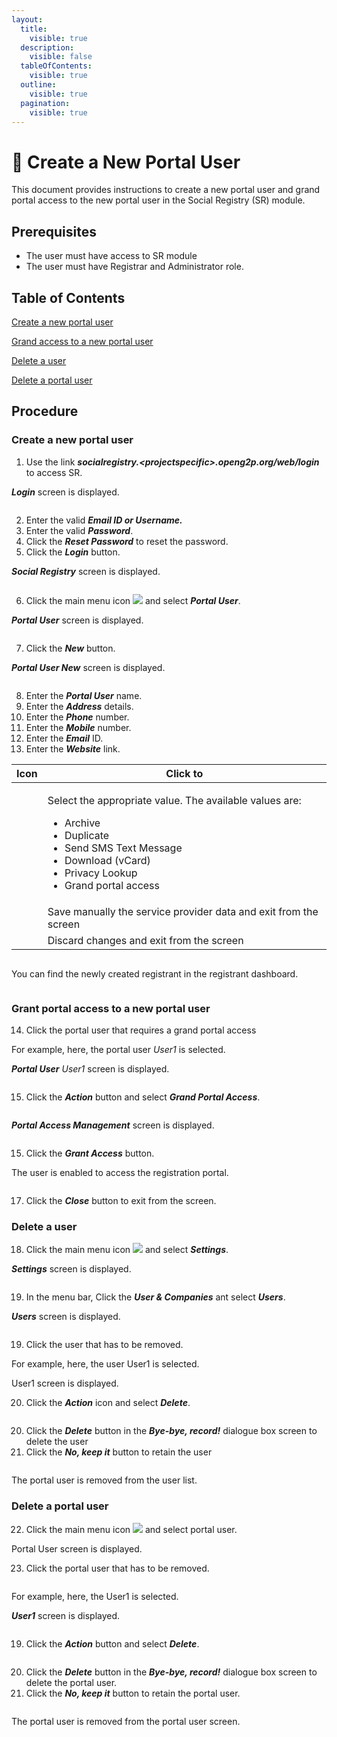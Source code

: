 ```yaml
---
layout:
  title:
    visible: true
  description:
    visible: false
  tableOfContents:
    visible: true
  outline:
    visible: true
  pagination:
    visible: true
---
```


# 📔 Create a New Portal User

This document provides instructions to create a new portal user and grand portal access to the new portal user in the Social Registry (SR) module.

## Prerequisites

* The user must have access to SR module
* The user must have Registrar and Administrator role.

## Table of Contents

[Create a new portal user](create-a-new-portal-user.md#create-a-new-service-provider)

[Grand access to a new portal user](create-a-new-portal-user.md#grant-portal-access-to-a-service-provider)

[Delete a user](create-a-new-portal-user.md#delete-a-service-provider-user)

[Delete a portal user](create-a-new-portal-user.md#delete-a-service-provider)

## Procedure

### Create a new portal user

1. Use the link _**socialregistry.\<projectspecific>.openg2p.org/web/login**_ to access SR.

_**Login**_ screen is displayed.

<figure><img src="../../../../.gitbook/assets/login-screen-sr.png" alt=""><figcaption></figcaption></figure>

2. Enter the valid _**Email ID or Username.**_
3. Enter the valid _**Password**_.
4. Click the _**Reset Password**_ to reset the password.
5. Click the _**Login**_ button.

_**Social Registry**_ screen is displayed.

<figure><img src="../../../../.gitbook/assets/social-registry-screen.png" alt=""><figcaption></figcaption></figure>

6. Click the main menu icon ![](../../../../.gitbook/assets/main-menu.png) and select _**Portal User**_.

_**Portal User**_ screen is displayed.

<figure><img src="../../../../.gitbook/assets/service-provider-screen.png" alt=""><figcaption></figcaption></figure>

7. Click the _**New**_ button.

_**Portal User New**_ screen is displayed.

<figure><img src="../../../../.gitbook/assets/service-provider-new.png" alt=""><figcaption></figcaption></figure>

8. Enter the _**Portal User**_ name.
9. Enter the _**Address**_ details.
10. Enter the _**Phone**_ number.
11. Enter the _**Mobile**_ number.
12. Enter the _**Email**_ ID.
13. Enter the _**Website**_ link.

| Icon                                                                                         | Click to                                                                                                                                                                                                             |
| -------------------------------------------------------------------------------------------- | -------------------------------------------------------------------------------------------------------------------------------------------------------------------------------------------------------------------- |
| <img src="../../../../.gitbook/assets/Actions.png" alt="" data-size="original">              | <p>Select the appropriate value. The available values are: </p><ul><li>Archive</li><li>Duplicate</li><li>Send SMS Text Message</li><li>Download (vCard)</li><li>Privacy Lookup</li><li>Grand portal access</li></ul> |
| <img src="../../../../.gitbook/assets/icon-save-manually.png" alt="" data-size="original">   | Save manually the service provider data and exit from the screen                                                                                                                                                     |
| <img src="../../../../.gitbook/assets/discard-changes-icon.png" alt="" data-size="original"> | Discard changes and exit from the screen                                                                                                                                                                             |

<figure><img src="../../../../.gitbook/assets/service-provider-data.png" alt=""><figcaption></figcaption></figure>

You can find the newly created registrant in the registrant dashboard.

<figure><img src="../../../../.gitbook/assets/service-provider-list.png" alt=""><figcaption></figcaption></figure>

### Grant portal access to a new portal user

14. Click the portal user that requires a grand portal access

For example, here, the portal user _User1_ is selected.

_**Portal User** User1_ screen is displayed.

<figure><img src="../../../../.gitbook/assets/service-provider-new-user.png" alt=""><figcaption></figcaption></figure>

15. Click the _**Action**_ button and select _**Grand Portal Access**_.

<figure><img src="../../../../.gitbook/assets/action-grand-portal-access.png" alt=""><figcaption></figcaption></figure>

_**Portal Access Management**_ screen is displayed.

<figure><img src="../../../../.gitbook/assets/portal-access-mngt-sr.png" alt=""><figcaption></figcaption></figure>

15. Click the _**Grant Access**_ button.

The user is enabled to access the registration portal.

<figure><img src="../../../../.gitbook/assets/grand-access-enabled.png" alt=""><figcaption></figcaption></figure>

17. Click the _**Close**_ button to exit from the screen.

### Delete a user

18. Click the main menu icon ![](../../../../.gitbook/assets/main-menu.png) and select _**Settings**_.

_**Settings**_ screen is displayed.

<figure><img src="../../../../.gitbook/assets/settings-screen-sr.png" alt=""><figcaption></figcaption></figure>

19. In the menu bar, Click the _**User & Companies**_ ant select _**Users**_.

_**Users**_ screen is displayed.

<figure><img src="../../../../.gitbook/assets/user-screen-sr.png" alt=""><figcaption></figcaption></figure>

19. Click the user that has to be removed.

For example, here, the user User1 is selected.

User1 screen is displayed.

20. &#x20;Click the _**Action**_ icon and select _**Delete**_.

<figure><img src="../../../../.gitbook/assets/settings-actions-delete.png" alt=""><figcaption></figcaption></figure>

20. &#x20;Click the _**Delete**_ button in the _**Bye-bye, record!**_ dialogue box screen to delete the user
21. Click the _**No, keep it**_ button to retain the user

<figure><img src="../../../../.gitbook/assets/confirm-delete-sp.png" alt=""><figcaption></figcaption></figure>

The portal user is removed from the user list.

### Delete a portal user

22. Click the main menu icon ![](../../../../.gitbook/assets/main-menu.png) and select portal user.

Portal User screen is displayed.

23. Click the portal user that has to be removed.&#x20;

<figure><img src="../../../../.gitbook/assets/service-provider-list.png" alt=""><figcaption></figcaption></figure>

For example, here, the User1 is selected.

_**User1**_ screen is displayed.

<figure><img src="../../../../.gitbook/assets/service-provider-new-user.png" alt=""><figcaption></figcaption></figure>

19. Click the _**Action**_ button and select _**Delete**_.

<figure><img src="../../../../.gitbook/assets/delete-service-provider.png" alt=""><figcaption></figcaption></figure>

20. &#x20;Click the _**Delete**_ button in the _**Bye-bye, record!**_ dialogue box screen to delete the portal user.
21. Click the _**No, keep it**_ button to retain the portal user.

<figure><img src="../../../../.gitbook/assets/confirm-delete-sp.png" alt=""><figcaption></figcaption></figure>

The portal user is removed from the portal user screen.

<figure><img src="../../../../.gitbook/assets/service-provider-screen.png" alt=""><figcaption></figcaption></figure>
